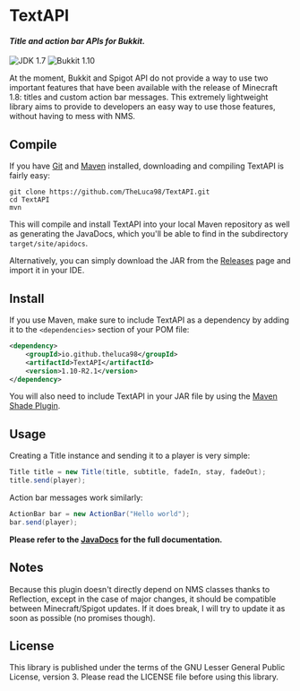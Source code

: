 # TextAPI

#### _Title and action bar APIs for Bukkit._

![JDK 1.7](https://img.shields.io/badge/JDK-1.7-orange.png)
![Bukkit 1.10](https://img.shields.io/badge/Bukkit-1.10-blue.png)

At the moment, Bukkit and Spigot API do not provide a way to use
two important features that have been available with the release
of Minecraft 1.8: titles and custom action bar messages. This
extremely lightweight library aims to provide to developers an
easy way to use those features, without having to mess with NMS.

## Compile
If you have [Git](https://git-scm.com) and [Maven](https://maven.apache.org)
installed, downloading and compiling TextAPI is fairly easy:
```
git clone https://github.com/TheLuca98/TextAPI.git
cd TextAPI
mvn
```
This will compile and install TextAPI into your local Maven
repository as well as generating the JavaDocs, which you'll be
able to find in the subdirectory `target/site/apidocs`.

Alternatively, you can simply download the JAR from the
[Releases](https://github.com/TheLuca98/TextAOI/releases) page and
import it in your IDE.

## Install
If you use Maven, make sure to include TextAPI as a dependency by
adding it to the `<dependencies>` section of your POM file:
```xml
<dependency>
    <groupId>io.github.theluca98</groupId>
    <artifactId>TextAPI</artifactId>
    <version>1.10-R2.1</version>
</dependency>
```
You will also need to include TextAPI in your JAR file by using
the [Maven Shade Plugin](https://maven.apache.org/plugins/maven-shade-plugin).

## Usage
Creating a Title instance and sending it to a player is very simple:
```java
Title title = new Title(title, subtitle, fadeIn, stay, fadeOut);
title.send(player);
```
Action bar messages work similarly:
```java
ActionBar bar = new ActionBar("Hello world");
bar.send(player);
```
**Please refer to the [JavaDocs](https://theluca98.github.io/TextAPI)
for the full documentation.**

## Notes
Because this plugin doesn't directly depend on NMS classes thanks to
Reflection, except in the case of major changes, it should be compatible
between Minecraft/Spigot updates. If it does break, I will try to update
it as soon as possible (no promises though).

## License
This library is published under the terms of the GNU Lesser General
Public License, version 3. Please read the LICENSE file before
using this library.